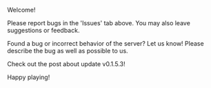 Welcome!

Please report bugs in the 'Issues' tab above.
You may also leave suggestions or feedback.

Found a bug or incorrect behavior of the server?
Let us know! Please describe the bug as well as possible to us.

Check out the post about update v0.1.5.3!

Happy playing!
